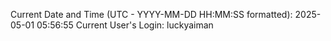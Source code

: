 Current Date and Time (UTC - YYYY-MM-DD HH:MM:SS formatted): 2025-05-01 05:56:55
Current User's Login: luckyaiman
